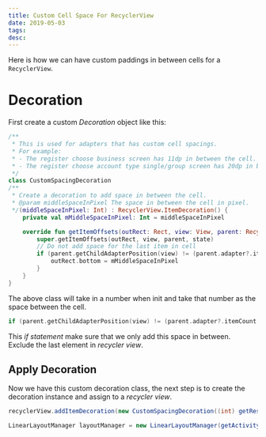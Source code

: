 ```yaml
---
title: Custom Cell Space For RecyclerView
date: 2019-05-03
tags:
desc:
---
```


Here is how we can have custom paddings in between cells for a `RecyclerView`.
<!--more-->

# Decoration
First create a custom *Decoration* object like this:
``` kotlin
/**
 * This is used for adapters that has custom cell spacings.
 * For example:
 * - The register choose business screen has 11dp in between the cell.
 * - The register choose account type single/group screen has 20dp in between the cell.
 */
class CustomSpacingDecoration
/**
 * Create a decoration to add space in between the cell.
 * @param middleSpaceInPixel The space in between the cell in pixel.
 */(middleSpaceInPixel: Int) : RecyclerView.ItemDecoration() {
    private val mMiddleSpaceInPixel: Int = middleSpaceInPixel

    override fun getItemOffsets(outRect: Rect, view: View, parent: RecyclerView, state: RecyclerView.State) {
        super.getItemOffsets(outRect, view, parent, state)
        // Do not add space for the last item in cell
        if (parent.getChildAdapterPosition(view) != (parent.adapter?.itemCount ?: 0) - 1) {
            outRect.bottom = mMiddleSpaceInPixel
        }
    }
}
```

The above class will take in a number when init and take that number as the space between the cell.

```kotlin
if (parent.getChildAdapterPosition(view) != (parent.adapter?.itemCount ?: 0) - 1)
```

This *if statement* make sure that we only add this space in between. Exclude the last element in *recycler view*.

## Apply Decoration
Now we have this custom decoration class, the next step is to create the decoration instance and assign to a *recycler view*.

```java
recyclerView.addItemDecoration(new CustomSpacingDecoration((int) getResources().getDimension(R.dimen.button_account_type_padding_in_between)));

LinearLayoutManager layoutManager = new LinearLayoutManager(getActivity().getApplicationContext());
```
